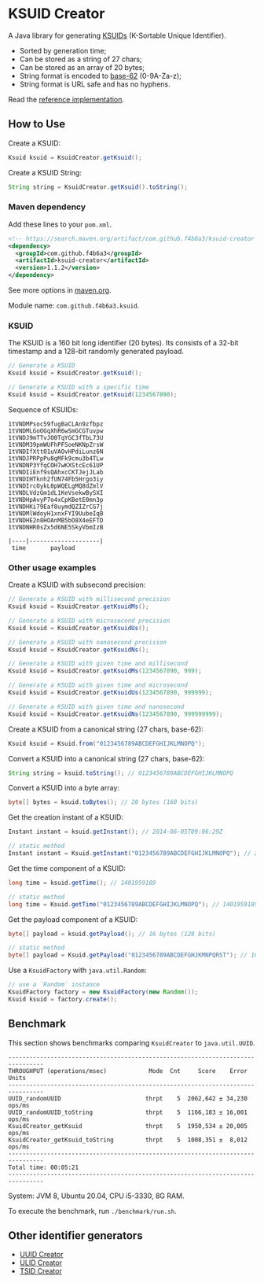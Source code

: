 
# KSUID Creator

A Java library for generating [KSUIDs](https://segment.com/blog/a-brief-history-of-the-uuid) (K-Sortable Unique Identifier).

* Sorted by generation time;
* Can be stored as a string of 27 chars;
* Can be stored as an array of 20 bytes;
* String format is encoded to [base-62](https://en.wikipedia.org/wiki/Base62) (0-9A-Za-z);
* String format is URL safe and has no hyphens.

Read the [reference implementation](https://github.com/segmentio/ksuid).

How to Use
------------------------------------------------------

Create a KSUID:

```java
Ksuid ksuid = KsuidCreator.getKsuid();
```

Create a KSUID String:

```java
String string = KsuidCreator.getKsuid().toString();
```

### Maven dependency

Add these lines to your `pom.xml`.

```xml
<!-- https://search.maven.org/artifact/com.github.f4b6a3/ksuid-creator -->
<dependency>
  <groupId>com.github.f4b6a3</groupId>
  <artifactId>ksuid-creator</artifactId>
  <version>1.1.2</version>
</dependency>
```

See more options in [maven.org](https://search.maven.org/artifact/com.github.f4b6a3/ksuid-creator).

Module name: `com.github.f4b6a3.ksuid`.

### KSUID

The KSUID is a 160 bit long identifier (20 bytes). Its consists of a 32-bit timestamp and a 128-bit randomly generated payload.

```java
// Generate a KSUID
Ksuid ksuid = KsuidCreator.getKsuid();
```

```java
// Generate a KSUID with a specific time
Ksuid ksuid = KsuidCreator.getKsuid(1234567890);
```

Sequence of KSUIDs:

```text
1tVNDMPsoc59fugBaCLAn9zfbpz
1tVNDMLGoOGqXhR6wSmGCGTuvpw
1tVNDJ9mTTvJO0TqYGC3fTbL73U
1tVNDM39pmWUFhPFSoeNKNpZrsW
1tVNDIfXtt01uVAOvHPdiLunz6N
1tVNDJPRPpPu8qMFk9cmu3b4TLw
1tVNDNP3YfqCOH7wKXStcEc61UP
1tVNDIiEnf9sQAhxcCKTJejJLab
1tVNDIHTknh2fUN74Fb5Hrgo3iy
1tVNDIrcOykL0pWQELgMQ8dZmlV
1tVNDLVdzGm1dL1KeVsekwBySXI
1tVNDHpAvyP7o4xCpKBetE0mn3p
1tVNDHKi79Eaf8uymdQZIZrCG7j
1tVNDMlWdoyH1xnxFYI9UubeIqB
1tVNDHE2n8HOAnMB5bO8X4eEFTD
1tVNDNHR0sZx5d6NE5SkyVbmIzB

|----|--------------------|
 time       payload
```

### Other usage examples

Create a KSUID with subsecond precision:

```java
// Generate a KSUID with millisecond precision
Ksuid ksuid = KsuidCreator.getKsuidMs();
```

```java
// Generate a KSUID with microsecond precision
Ksuid ksuid = KsuidCreator.getKsuidUs();
```

```java
// Generate a KSUID with nanosecond precision
Ksuid ksuid = KsuidCreator.getKsuidNs();
```

```java
// Generate a KSUID with given time and millisecond
Ksuid ksuid = KsuidCreator.getKsuidMs(1234567890, 999);
```

```java
// Generate a KSUID with given time and microsecond
Ksuid ksuid = KsuidCreator.getKsuidUs(1234567890, 999999);
```

```java
// Generate a KSUID with given time and nanosecond
Ksuid ksuid = KsuidCreator.getKsuidNs(1234567890, 999999999);
```

Create a KSUID from a canonical string (27 chars, base-62):

```java
Ksuid ksuid = Ksuid.from("0123456789ABCDEFGHIJKLMNOPQ");
```

Convert a KSUID into a canonical string (27 chars, base-62):

```java
String string = ksuid.toString(); // 0123456789ABCDEFGHIJKLMNOPQ
```

Convert a KSUID into a byte array:

```java
byte[] bytes = ksuid.toBytes(); // 20 bytes (160 bits)
```

Get the creation instant of a KSUID:

```java
Instant instant = ksuid.getInstant(); // 2014-06-05T09:06:29Z
```

```java
// static method
Instant instant = Ksuid.getInstant("0123456789ABCDEFGHIJKLMNOPQ"); // 2014-06-05T09:06:29Z
```

Get the time component of a KSUID:

```java
long time = ksuid.getTime(); // 1401959189
```

```java
// static method
long time = Ksuid.getTime("0123456789ABCDEFGHIJKLMNOPQ"); // 1401959189
```

Get the payload component of a KSUID:

```java
byte[] payload = ksuid.getPayload(); // 16 bytes (128 bits)
```

```java
// static method
byte[] payload = Ksuid.getPayload("0123456789ABCDEFGHJKMNPQRST"); // 16 bytes (128 bits)
```

Use a `KsuidFactory` with `java.util.Random`:

```java
// use a `Random` instance
KsuidFactory factory = new KsuidFactory(new Random());
Ksuid ksuid = factory.create();
```

Benchmark
------------------------------------------------------

This section shows benchmarks comparing `KsuidCreator` to `java.util.UUID`.

```
--------------------------------------------------------------------------------
THROUGHPUT (operations/msec)            Mode  Cnt     Score    Error   Units
--------------------------------------------------------------------------------
UUID_randomUUID                        thrpt    5  2062,642 ± 34,230  ops/ms
UUID_randomUUID_toString               thrpt    5  1166,183 ± 16,001  ops/ms
KsuidCreator_getKsuid                  thrpt    5  1950,534 ± 20,005  ops/ms
KsuidCreator_getKsuid_toString         thrpt    5  1008,351 ±  8,012  ops/ms
--------------------------------------------------------------------------------
Total time: 00:05:21
--------------------------------------------------------------------------------
```

System: JVM 8, Ubuntu 20.04, CPU i5-3330, 8G RAM.

To execute the benchmark, run `./benchmark/run.sh`.

Other identifier generators
-------------------------------------------
* [UUID Creator](https://github.com/f4b6a3/uuid-creator)
* [ULID Creator](https://github.com/f4b6a3/ulid-creator)
* [TSID Creator](https://github.com/f4b6a3/tsid-creator)

